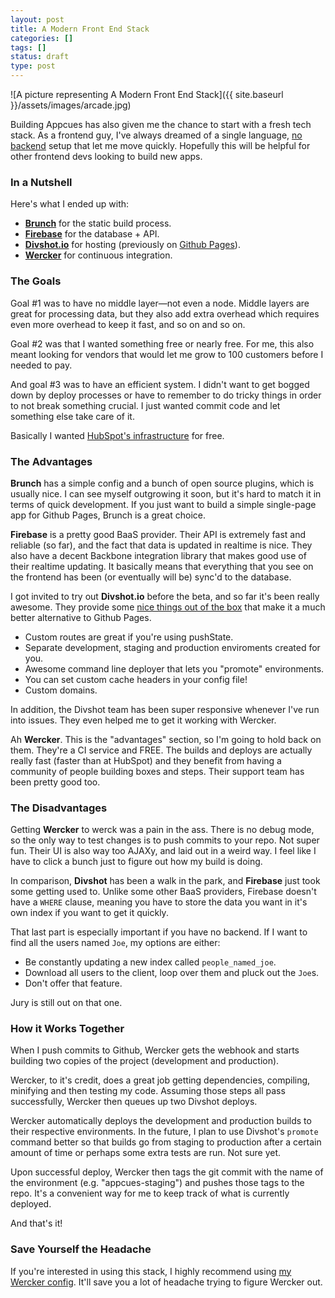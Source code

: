 ```yaml
---
layout: post
title: A Modern Front End Stack
categories: []
tags: []
status: draft
type: post
---
```

![A picture representing A Modern Front End Stack]({{ site.baseurl }}/assets/images/arcade.jpg)

Building Appcues has also given me the chance to start with a fresh tech stack. As a frontend guy, I've always dreamed of a single language, [no backend](http://nobackend.org) setup that let me move quickly. Hopefully this will be helpful for other frontend devs looking to build new apps.

### In a Nutshell

Here's what I ended up with:

- **[Brunch](http://brunch.io/)** for the static build process.
- **[Firebase](https://www.firebase.com/)** for the database + API.
- **[Divshot.io](http://www.divshot.io/)** for hosting (previously on [Github Pages](http://pages.github.com/)).
- **[Wercker](http://wercker.com/)** for continuous integration.

### The Goals

Goal #1 was to have no middle layer—not even a node. Middle layers are great for processing data, but they also add extra overhead which requires even more overhead to keep it fast, and so on and so on.

Goal #2 was that I wanted something free or nearly free. For me, this also meant looking for vendors that would let me grow to 100 customers before I needed to pay.

And goal #3 was to have an efficient system. I didn't want to get bogged down by deploy processes or have to remember to do tricky things in order to not break something crucial. I just wanted commit code and let something else take care of it.

Basically I wanted [HubSpot's infrastructure](http://dev.hubspot.com/blog/how-we-deploy-300-times-a-day) for free.

### The Advantages

**Brunch** has a simple config and a bunch of open source plugins, which is usually nice. I can see myself outgrowing it soon, but it's hard to match it in terms of quick development. If you just want to build a simple single-page app for Github Pages, Brunch is a great choice.

**Firebase** is a pretty good BaaS provider. Their API is extremely fast and reliable (so far), and the fact that data is updated in realtime is nice. They also have a decent Backbone integration library that makes good use of their realtime updating. It basically means that everything that you see on the frontend has been (or eventually will be) sync'd to the database.

I got invited to try out **Divshot.io** before the beta, and so far it's been really awesome. They provide some [nice things out of the box](http://docs.divshot.io/) that make it a much better alternative to Github Pages.

- Custom routes are great if you're using pushState.
- Separate development, staging and production enviroments created for you.
- Awesome command line deployer that lets you "promote" environments.
- You can set custom cache headers in your config file!
- Custom domains.

In addition, the Divshot team has been super responsive whenever I've run into issues. They even helped me to get it working with Wercker.

Ah **Wercker**. This is the "advantages" section, so I'm going to hold back on them. They're a CI service and FREE. The builds and deploys are actually really fast (faster than at HubSpot) and they benefit from having a community of people building boxes and steps. Their support team has been pretty good too.

### The Disadvantages

Getting **Wercker** to werck was a pain in the ass. There is no debug mode, so the only way to test changes is to push commits to your repo. Not super fun. Their UI is also way too AJAXy, and laid out in a weird way. I feel like I have to click a bunch just to figure out how my build is doing.

In comparison, **Divshot** has been a walk in the park, and **Firebase** just took some getting used to. Unlike some other BaaS providers, Firebase doesn't have a `WHERE` clause, meaning you have to store the data you want in it's own index if you want to get it quickly.

That last part is especially important if you have no backend. If I want to find all the users named `Joe`, my options are either:

- Be constantly updating a new index called `people_named_joe`.
- Download all users to the client, loop over them and pluck out the `Joe`s.
- Don't offer that feature.

Jury is still out on that one.

### How it Works Together

When I push commits to Github, Wercker gets the webhook and starts building two copies of the project (development and production).

Wercker, to it's credit, does a great job getting dependencies, compiling, minifying and then testing my code. Assuming those steps all pass successfully, Wercker then queues up two Divshot deploys.

Wercker automatically deploys the development and production builds to their respective environments. In the future, I plan to use Divshot's `promote` command better so that builds go from staging to production after a certain amount of time or perhaps some extra tests are run. Not sure yet.

Upon successful deploy, Wercker then tags the git commit with the name of the environment (e.g. "appcues-staging") and pushes those tags to the repo. It's a convenient way for me to keep track of what is currently deployed.

And that's it!

### Save Yourself the Headache

If you're interested in using this stack, I highly recommend using [my Wercker config](https://gist.github.com/hijonathan/7824199). It'll save you a lot of headache trying to figure Wercker out.
